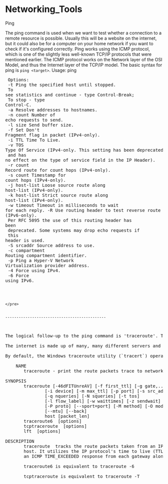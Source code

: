 # Networking_Tools

Ping


The ping command is used when we want to test whether a connection to a remote resource is possible. Usually this will be a website on the internet, but it could also be for a computer on your home network if you want to check if it's configured correctly. Ping works using the ICMP protocol, which is one of the slightly less well-known TCP/IP protocols that were mentioned earlier. The ICMP protocol works on the Network layer of the OSI Model, and thus the Internet layer of the TCP/IP model. The basic syntax for ping is `ping <target>`. 
	Usage: ping <modifier> <target>
<br><pre>
Options:<br>
    -t             Ping the specified host until stopped.<br>
                   To see statistics and continue - type Control-Break;<br>
                   To stop - type Control-C.<br>
    -a             Resolve addresses to hostnames.<br>
    -n count       Number of echo requests to send.<br>
    -l size        Send buffer size.<br>
    -f             Set Don't Fragment flag in packet (IPv4-only).<br>
    -i TTL         Time To Live.<br>
    -v TOS         Type Of Service (IPv4-only. This setting has been deprecated<br>
                   and has no effect on the type of service field in the IP
                   Header).<br>
    -r count       Record route for count hops (IPv4-only).<br>
    -s count       Timestamp for count hops (IPv4-only).<br>
    -j host-list   Loose source route along host-list (IPv4-only).<br>
    -k host-list   Strict source route along host-list (IPv4-only).<br>
    -w timeout     Timeout in milliseconds to wait for each reply.
    -R             Use routing header to test reverse route also (IPv6-only).<br>
                   Per RFC 5095 the use of this routing header has been<br>
                   deprecated. Some systems may drop echo requests if<br>
                   this header is used.<br>
    -S srcaddr     Source address to use.<br>
    -c compartment Routing compartment identifier.<br>
    -p             Ping a Hyper-V Network Virtualization provider address.<br>
    -4             Force using IPv4.<br>
    -6             Force using IPv6.<br>
    <br>
    
    </pre>
	
	
    ---------------------------------------------
	
<pre>
The logical follow-up to the ping command is 'traceroute'. Traceroute can be used to map the path your request takes as it heads to the target machine.  
  
The internet is made up of many, many different servers and end-points, all networked up to each other. This means that, in order to get to the content you actually want, you first need to go through a bunch of other servers. Traceroute allows you to see each of these connections -- it allows you to see every intermediate step between your computer and the resource that you requested. The basic syntax for traceroute on Linux is this: `traceroute <destination>`

By default, the Windows traceroute utility (`tracert`) operates using the same ICMP protocol that ping utilises, and the Unix equivalent operates over UDP. This can be altered with switches in both instances.

	NAME
       traceroute - print the route packets trace to network host

SYNOPSIS
       traceroute [-46dFITUnreAV] [-f first_ttl] [-g gate,...]
               [-i device] [-m max_ttl] [-p port] [-s src_addr]
               [-q nqueries] [-N squeries] [-t tos]
               [-l flow_label] [-w waittimes] [-z sendwait] [-UL] [-D]
               [-P proto] [--sport=port] [-M method] [-O mod_options]
               [--mtu] [--back]
               host [packet_len]
       traceroute6  [options]
       tcptraceroute  [options]
       lft  [options]

DESCRIPTION
       traceroute  tracks the route packets taken from an IP network on their way to a given
       host. It utilizes the IP protocol's time to live (TTL) field and attempts  to  elicit
       an ICMP TIME_EXCEEDED response from each gateway along the path to the host.

       traceroute6 is equivalent to traceroute -6

       tcptraceroute is equivalent to traceroute -T
</pre>
